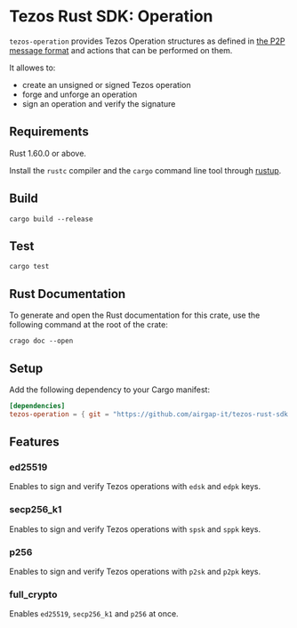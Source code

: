 # Tezos Rust SDK: Operation

`tezos-operation` provides Tezos Operation structures as defined in [the P2P message format](https://tezos.gitlab.io/shell/p2p_api.html) and actions that can be performed on them.

It allowes to:
- create an unsigned or signed Tezos operation
- forge and unforge an operation
- sign an operation and verify the signature

## Requirements

Rust 1.60.0 or above.

Install the `rustc` compiler and the `cargo` command line tool through [rustup](https://rustup.rs).

## Build

```shell
cargo build --release
```

## Test

```shell
cargo test
```

## Rust Documentation

To generate and open the Rust documentation for this crate, use the following command at the root of the crate:

```shell
crago doc --open
```

## Setup

Add the following dependency to your Cargo manifest:

```toml
[dependencies]
tezos-operation = { git = "https://github.com/airgap-it/tezos-rust-sdk.git", tag = "0.1.2" }
```

## Features

### ed25519

Enables to sign and verify Tezos operations with `edsk` and `edpk` keys.

### secp256_k1

Enables to sign and verify Tezos operations with `spsk` and `sppk` keys.

### p256

Enables to sign and verify Tezos operations with `p2sk` and `p2pk` keys.

### full_crypto

Enables `ed25519`, `secp256_k1` and `p256` at once.
